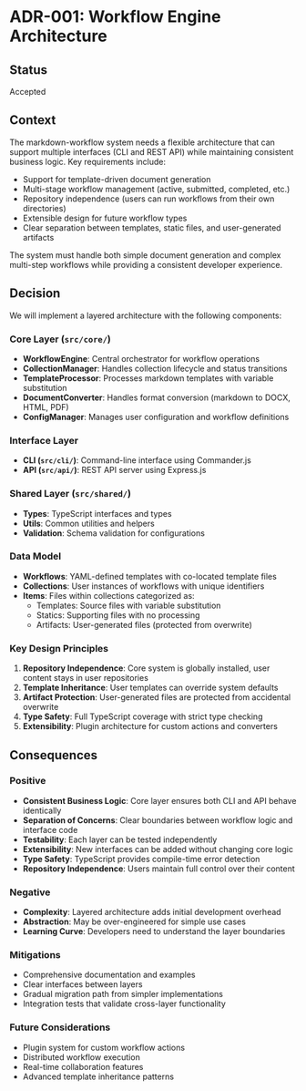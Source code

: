# ADR-001: Workflow Engine Architecture

## Status

Accepted

## Context

The markdown-workflow system needs a flexible architecture that can support multiple interfaces (CLI and REST API) while maintaining consistent business logic. Key requirements include:

- Support for template-driven document generation
- Multi-stage workflow management (active, submitted, completed, etc.)
- Repository independence (users can run workflows from their own directories)
- Extensible design for future workflow types
- Clear separation between templates, static files, and user-generated artifacts

The system must handle both simple document generation and complex multi-step workflows while providing a consistent developer experience.

## Decision

We will implement a layered architecture with the following components:

### Core Layer (`src/core/`)

- **WorkflowEngine**: Central orchestrator for workflow operations
- **CollectionManager**: Handles collection lifecycle and status transitions
- **TemplateProcessor**: Processes markdown templates with variable substitution
- **DocumentConverter**: Handles format conversion (markdown to DOCX, HTML, PDF)
- **ConfigManager**: Manages user configuration and workflow definitions

### Interface Layer

- **CLI (`src/cli/`)**: Command-line interface using Commander.js
- **API (`src/api/`)**: REST API server using Express.js

### Shared Layer (`src/shared/`)

- **Types**: TypeScript interfaces and types
- **Utils**: Common utilities and helpers
- **Validation**: Schema validation for configurations

### Data Model

- **Workflows**: YAML-defined templates with co-located template files
- **Collections**: User instances of workflows with unique identifiers
- **Items**: Files within collections categorized as:
  - Templates: Source files with variable substitution
  - Statics: Supporting files with no processing
  - Artifacts: User-generated files (protected from overwrite)

### Key Design Principles

1. **Repository Independence**: Core system is globally installed, user content stays in user repositories
2. **Template Inheritance**: User templates can override system defaults
3. **Artifact Protection**: User-generated files are protected from accidental overwrite
4. **Type Safety**: Full TypeScript coverage with strict type checking
5. **Extensibility**: Plugin architecture for custom actions and converters

## Consequences

### Positive

- **Consistent Business Logic**: Core layer ensures both CLI and API behave identically
- **Separation of Concerns**: Clear boundaries between workflow logic and interface code
- **Testability**: Each layer can be tested independently
- **Extensibility**: New interfaces can be added without changing core logic
- **Type Safety**: TypeScript provides compile-time error detection
- **Repository Independence**: Users maintain full control over their content

### Negative

- **Complexity**: Layered architecture adds initial development overhead
- **Abstraction**: May be over-engineered for simple use cases
- **Learning Curve**: Developers need to understand the layer boundaries

### Mitigations

- Comprehensive documentation and examples
- Clear interfaces between layers
- Gradual migration path from simpler implementations
- Integration tests that validate cross-layer functionality

### Future Considerations

- Plugin system for custom workflow actions
- Distributed workflow execution
- Real-time collaboration features
- Advanced template inheritance patterns
